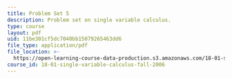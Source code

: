 ```yaml
---
title: Problem Set 5
description: Problem set on single variable calculus.
type: course
layout: pdf
uid: 11be301cf5dc7040bb15079265463dd6
file_type: application/pdf
file_location: >-
  https://open-learning-course-data-production.s3.amazonaws.com/18-01-single-variable-calculus-fall-2006/11be301cf5dc7040bb15079265463dd6_ps5.pdf
course_id: 18-01-single-variable-calculus-fall-2006
---
```

